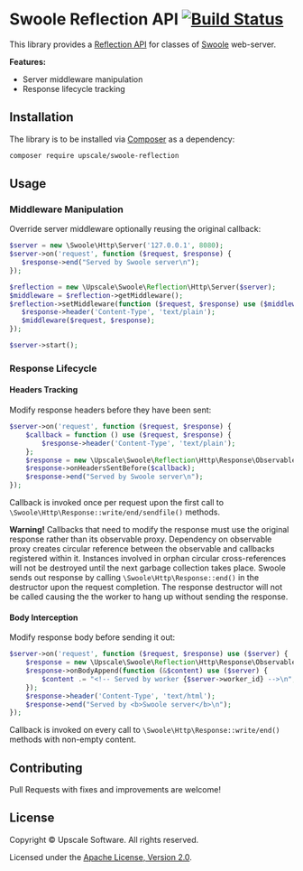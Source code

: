 Swoole Reflection API [![Build Status](https://github.com/upscalesoftware/swoole-reflection/workflows/Tests/badge.svg?branch=master)](https://github.com/upscalesoftware/swoole-reflection/actions?query=workflow%3ATests+branch%3Amaster)
=====================

This library provides a [Reflection API](http://us3.php.net/manual/en/intro.reflection.php) for classes of [Swoole](https://www.swoole.co.uk/) web-server.

**Features:**
- Server middleware manipulation
- Response lifecycle tracking

## Installation

The library is to be installed via [Composer](https://getcomposer.org/) as a dependency:
```bash
composer require upscale/swoole-reflection
```
## Usage

### Middleware Manipulation

Override server middleware optionally reusing the original callback:
```php
$server = new \Swoole\Http\Server('127.0.0.1', 8080);
$server->on('request', function ($request, $response) {
   $response->end("Served by Swoole server\n");
});

$reflection = new \Upscale\Swoole\Reflection\Http\Server($server);
$middleware = $reflection->getMiddleware();
$reflection->setMiddleware(function ($request, $response) use ($middleware) {
   $response->header('Content-Type', 'text/plain');
   $middleware($request, $response);
});

$server->start();
```

### Response Lifecycle

#### Headers Tracking

Modify response headers before they have been sent:
```php
$server->on('request', function ($request, $response) {
    $callback = function () use ($request, $response) {
        $response->header('Content-Type', 'text/plain');
    };
    $response = new \Upscale\Swoole\Reflection\Http\Response\Observable($response);
    $response->onHeadersSentBefore($callback);    
    $response->end("Served by Swoole server\n");
});
```

Callback is invoked once per request upon the first call to `\Swoole\Http\Response::write/end/sendfile()` methods.

**Warning!** Callbacks that need to modify the response must use the original response rather than its observable proxy.
Dependency on observable proxy creates circular reference between the observable and callbacks registered within it.
Instances involved in orphan circular cross-references will not be destroyed until the next garbage collection takes place.
Swoole sends out response by calling `\Swoole\Http\Response::end()` in the destructor upon the request completion.
The response destructor will not be called causing the the worker to hang up without sending the response. 

#### Body Interception

Modify response body before sending it out:
```php
$server->on('request', function ($request, $response) use ($server) {
    $response = new \Upscale\Swoole\Reflection\Http\Response\Observable($response);
    $response->onBodyAppend(function (&$content) use ($server) {
        $content .= "<!-- Served by worker {$server->worker_id} -->\n";
    });
    $response->header('Content-Type', 'text/html');
    $response->end("Served by <b>Swoole server</b>\n");
});
```

Callback is invoked on every call to `\Swoole\Http\Response::write/end()` methods with non-empty content.

## Contributing

Pull Requests with fixes and improvements are welcome!

## License

Copyright © Upscale Software. All rights reserved.

Licensed under the [Apache License, Version 2.0](https://github.com/upscalesoftware/swoole-reflection/blob/master/LICENSE.txt).